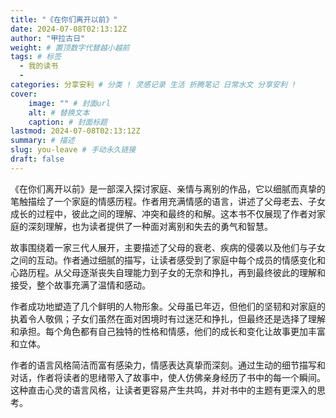 ```yaml
---
title: "《在你们离开以前》"
date: 2024-07-08T02:13:12Z
author: "甲拉古日"
weight: # 置顶数字代替越小越前
tags: # 标签
  - 我的读书
  - 
categories: 分享安利 # 分类 ! 灵感记录 生活 折腾笔记 日常水文 分享安利 !
cover:
    image: "" # 封面url
    alt: # 替换文本
    caption: # 封面标题
lastmod: 2024-07-08T02:13:12Z
summary: # 描述
slug: you-leave # 手动永久链接
draft: false
---
```


《在你们离开以前》是一部深入探讨家庭、亲情与离别的作品，它以细腻而真挚的笔触描绘了一个家庭的情感历程。作者用充满情感的语言，讲述了父母老去、子女成长的过程中，彼此之间的理解、冲突和最终的和解。这本书不仅展现了作者对家庭的深刻理解，也为读者提供了一种面对离别和失去的勇气和智慧。

故事围绕着一家三代人展开，主要描述了父母的衰老、疾病的侵袭以及他们与子女之间的互动。作者通过细腻的描写，让读者感受到了家庭中每个成员的情感变化和心路历程。从父母逐渐丧失自理能力到子女的无奈和挣扎，再到最终彼此的理解和接受，整个故事充满了温情和感动。

作者成功地塑造了几个鲜明的人物形象。父母虽已年迈，但他们的坚韧和对家庭的执着令人敬佩；子女们虽然在面对困境时有过迷茫和挣扎，但最终还是选择了理解和承担。每个角色都有自己独特的性格和情感，他们的成长和变化让故事更加丰富和立体。

作者的语言风格简洁而富有感染力，情感表达真挚而深刻。通过生动的细节描写和对话，作者将读者的思绪带入了故事中，使人仿佛亲身经历了书中的每一个瞬间。这种直击心灵的语言风格，让读者更容易产生共鸣，并对书中的主题有更深入的思考。
